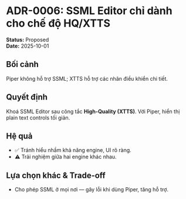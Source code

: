 # ADR-0006: SSML Editor chỉ dành cho chế độ HQ/XTTS
**Status:** Proposed  
**Date:** 2025-10-01

## Bối cảnh
Piper không hỗ trợ SSML; XTTS hỗ trợ các nhãn điều khiển chi tiết.

## Quyết định
Khoá SSML Editor sau công tắc **High-Quality (XTTS)**. Với Piper, hiển thị plain text controls tối giản.

## Hệ quả
- ✅ Tránh hiểu nhầm khả năng engine, UI rõ ràng.
- ⚠️ Trải nghiệm giữa hai engine khác nhau.

## Lựa chọn khác & Trade-off
- Cho phép SSML ở mọi nơi — gây lỗi khi dùng Piper, tăng hỗ trợ.
